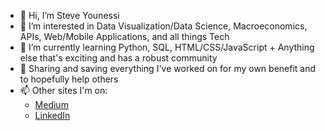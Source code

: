 - 👋 Hi, I’m Steve Younessi
- 👀 I’m interested in Data Visualization/Data Science, Macroeconomics, APIs, Web/Mobile Applications, and all things Tech
- 🌱 I’m currently learning Python, SQL, HTML/CSS/JavaScript + Anything else that's exciting and has a robust community
- 💞️ Sharing and saving everything I've worked on for my own benefit and to hopefully help others
- 📫 Other sites I'm on:
  - [Medium](https://marginalruminations.medium.com/)
  - [LinkedIn](https://www.linkedin.com/in/steve-younessi-008a62209/) 

<!---
styounessi/styounessi is a ✨ special ✨ repository because its `README.md` (this file) appears on your GitHub profile.
You can click the Preview link to take a look at your changes.
--->
